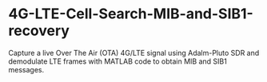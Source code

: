 # 4G-LTE-Cell-Search-MIB-and-SIB1-recovery
Capture a live Over The Air (OTA) 4G/LTE signal using Adalm-Pluto SDR and demodulate LTE frames with MATLAB code to obtain MIB and SIB1 messages.



